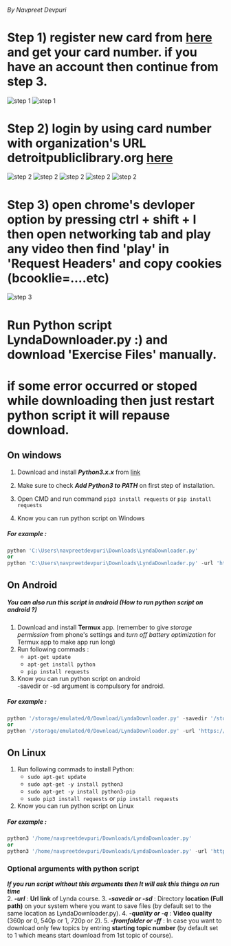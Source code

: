 ###### By Navpreet Devpuri
# Step 1) register new card from [here](https://detp.ent.sirsi.net/client/en_US/default/search/registration/$N/SYMWS/true?) and get your card number. if you have an account then continue from step 3.
![step 1](https://raw.githubusercontent.com/NavpreetDevpuri/LyndaDownloader/master/screenshots/01.jpg)
![step 1](https://raw.githubusercontent.com/NavpreetDevpuri/LyndaDownloader/master/screenshots/02.jpg)
# Step 2) login by using card number with organization's URL detroitpubliclibrary.org [here](https://www.lynda.com/signin)
![step 2](https://raw.githubusercontent.com/NavpreetDevpuri/LyndaDownloader/master/screenshots/03.jpg)
![step 2](https://raw.githubusercontent.com/NavpreetDevpuri/LyndaDownloader/master/screenshots/04.jpg)
![step 2](https://raw.githubusercontent.com/NavpreetDevpuri/LyndaDownloader/master/screenshots/05.jpg)
![step 2](https://raw.githubusercontent.com/NavpreetDevpuri/LyndaDownloader/master/screenshots/06.jpg)
![step 2](https://raw.githubusercontent.com/NavpreetDevpuri/LyndaDownloader/master/screenshots/07.jpg)
# Step 3) open chrome's devloper option by pressing ctrl + shift + I then open networking tab and play any video then find 'play' in 'Request Headers' and copy cookies (bcooklie=....etc)
![step 3](https://raw.githubusercontent.com/NavpreetDevpuri/LyndaDownloader/master/screenshots/08.jpg)

# Run Python script LyndaDownloader.py :) and download 'Exercise Files' manually.
# if some error occurred or stoped while downloading then just restart python script it will repause download.

## On windows
1. Download and install ***Python3.x.x*** from [link](https://www.python.org/downloads/windows/)
2. Make sure to check ***Add Python3 to PATH*** on first step of installation.
3. Open CMD and run command `pip3 install requests` or `pip install requests`

4. Know you can run python script on Windows

##### For example : 
```python 
python 'C:\Users\navpreetdevpuri\Downloads\LyndaDownloader.py'
or
python 'C:\Users\navpreetdevpuri\Downloads\LyndaDownloader.py' -url 'https://www.lynda.com/C-tutorials/C-Essential-Training/772322-2.html' -savedir 'C:\Users\navpreetdevpuri\Downloads\' -q 2 
```


## On Android
##### You can also run this script in android (How to run python script on android ?)
1. Download and install **Termux** app. (remember to give *storage permission* from phone's settings and *turn off battery optimization* for Termux app to make app run long)
2. Run following commads : 
   -  `apt-get update`
   -  `apt-get install python`
   -  `pip install requests`
3. Know you can run python script on android<br>
-savedir or -sd argument is compulsory for android. 
##### For example : 
```python 
python '/storage/emulated/0/Download/LyndaDownloader.py' -savedir '/storage/emulated/0/Download/'
or
python '/storage/emulated/0/Download/LyndaDownloader.py' -url 'https://www.lynda.com/C-tutorials/C-Essential-Training/772322-2.html' -savedir '/storage/emulated/0/Download/' -q 2 
```


## On Linux
1. Run following commads to install Python: 
   -  `sudo apt-get update`
   -  `sudo apt-get -y install python3`
   -  `sudo apt-get -y install python3-pip`
   -  `sudo pip3 install requests` or `pip install requests`
2. Know you can run python script on Linux

##### For example : 
```python 
python3 '/home/navpreetdevpuri/Downloads/LyndaDownloader.py'
or
python3 '/home/navpreetdevpuri/Downloads/LyndaDownloader.py' -url 'https://www.lynda.com/C-tutorials/C-Essential-Training/772322-2.html' -sd '/home/navpreetdevpuri/Downloads/' -quality 720p 
```

### Optional arguments with python script
***If you run script without this arguments then It will ask this things on run time***<br/>
2. ***-url*** : **Url link** of Lynda course.
3. ***-savedir or -sd*** : Directory **location (Full path)** on your system where you want to save files (by default set to the same location as LyndaDownloader.py).
4. ***-quality or -q*** : **Video quality** (360p or 0, 540p or 1, 720p or 2).
5. ***-fromfolder or -ff*** : In case you want to download only few topics by entring **starting topic number** (by default set to 1 which means start download from 1st topic of course).
